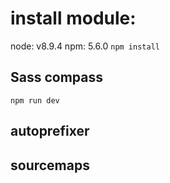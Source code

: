 # install module:

node: v8.9.4
npm: 5.6.0
`npm install`

## Sass compass
`npm run dev`

## autoprefixer

## sourcemaps
